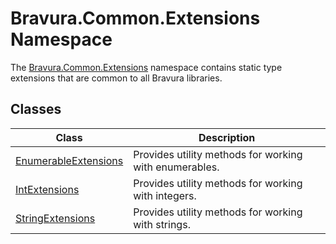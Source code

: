 # Bravura.Common.Extensions Namespace

The [Bravura.Common.Extensions](./Bravura.Common.Extensions.md) namespace contains static type extensions that are common to all Bravura libraries.

## Classes
| Class | Description |
| --- | --- |
| [EnumerableExtensions](./Bravura.Common.Extensions.EnumerableExtensions.md) | Provides utility methods for working with enumerables. |
| [IntExtensions](./Bravura.Common.Extensions.IntExtensions.md) | Provides utility methods for working with integers. |
| [StringExtensions](./Bravura.Common.Extensions.StringExtensions.md) | Provides utility methods for working with strings. |
